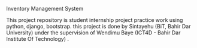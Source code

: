 Inventory Management System

This project repository is student internship project practice work using python, django, bootstrap. this project is done by Sintayehu (BiT, Bahir Dar University) under the supervision of Wendimu Baye (ICT4D - Bahir Dar Institute Of Technology) .
